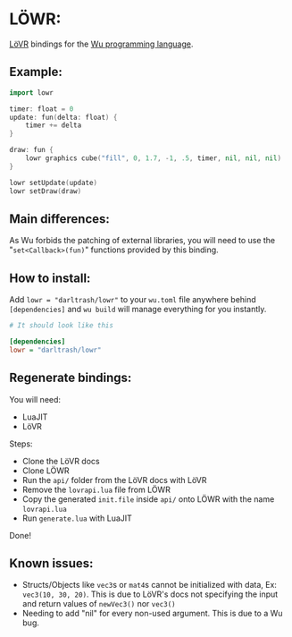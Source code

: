 # LÖWR:
[LöVR](lovr.org) bindings for the [Wu programming language](https://github.com/wu-lang/wu).

## Example:
```go
import lowr

timer: float = 0
update: fun(delta: float) {
	timer += delta
}

draw: fun {
	lowr graphics cube("fill", 0, 1.7, -1, .5, timer, nil, nil, nil)
}

lowr setUpdate(update)
lowr setDraw(draw)
```

## Main differences:
As Wu forbids the patching of external libraries, you will need to use the "`set<Callback>(fun)`" functions provided by this binding.

## How to install:
Add `lowr = "darltrash/lowr"` to your `wu.toml` file anywhere behind `[dependencies]` and `wu build` will manage everything for you instantly.
```ini
# It should look like this

[dependencies]
lowr = "darltrash/lowr"
```

## Regenerate bindings:
You will need:
- LuaJIT
- LöVR

Steps:
- Clone the LöVR docs
- Clone LÖWR
- Run the `api/` folder from the LöVR docs with LöVR
- Remove the `lovrapi.lua` file from LÖWR
- Copy the generated `init.file` inside `api/` onto LÖWR with the name `lovrapi.lua`
- Run `generate.lua` with LuaJIT

Done!

## Known issues:
- Structs/Objects like `vec3`s or `mat4`s cannot be initialized with data, Ex: `vec3(10, 30, 20)`.
	This is due to LöVR's docs not specifying the input and return values of `newVec3()` nor `vec3()`
- Needing to add "nil" for every non-used argument.
	This is due to a Wu bug. 
